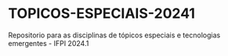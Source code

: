 # TOPICOS-ESPECIAIS-20241
Repositorio para as disciplinas de tópicos especiais e tecnologias emergentes - IFPI 2024.1
